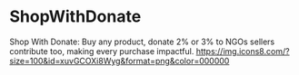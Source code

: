 # ShopWithDonate
Shop With Donate: Buy any product, donate 2% or 3% to NGOs sellers contribute too, making every purchase impactful.
https://img.icons8.com/?size=100&id=xuvGCOXi8Wyg&format=png&color=000000
